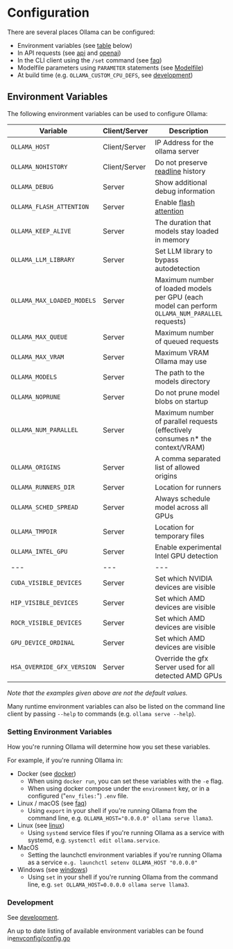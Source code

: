 # Configuration

There are several places Ollama can be configured:

- Environment variables (see [table](#environment-variables) below)
- In API requests (see [api](api.md) and [openai](openai.md))
- In the CLI client using the `/set` command (see [faq](faq.md))
- Modelfile parameters using `PARAMETER` statements (see [Modelfile](modelfile.md))
- At build time (e.g. `OLLAMA_CUSTOM_CPU_DEFS`, see [development](development.md))

## Environment Variables

The following environment variables can be used to configure Ollama:

| Variable                   | Client/Server | Description                                                                                     | Example                     |
| -------------------------- | ------------- | ----------------------------------------------------------------------------------------------- | --------------------------- |
| `OLLAMA_HOST`              | Client/Server | IP Address for the ollama server                                                                | `0.0.0.0`                   |
| `OLLAMA_NOHISTORY`         | Client/Server | Do not preserve [readline](https://en.wikipedia.org/wiki/GNU_Readline) history                  | `true`                      |
| `OLLAMA_DEBUG`             | Server        | Show additional debug information                                                               | `true`                      |
| `OLLAMA_FLASH_ATTENTION`   | Server        | Enable [flash attention](https://github.com/ggerganov/llama.cpp/pull/5021)                      | `true`                      |
| `OLLAMA_KEEP_ALIVE`        | Server        | The duration that models stay loaded in memory                                                  | `10m`                       |
| `OLLAMA_LLM_LIBRARY`       | Server        | Set LLM library to bypass autodetection                                                         | `cuda_v12`                  |
| `OLLAMA_MAX_LOADED_MODELS` | Server        | Maximum number of loaded models per GPU (each model can perform `OLLAMA_NUM_PARALLEL` requests) | `2`                         |
| `OLLAMA_MAX_QUEUE`         | Server        | Maximum number of queued requests                                                               | `100`                       |
| `OLLAMA_MAX_VRAM`          | Server        | Maximum VRAM Ollama may use                                                                     | `8192`                      |
| `OLLAMA_MODELS`            | Server        | The path to the models directory                                                                | `/home/user/.ollama/models` |
| `OLLAMA_NOPRUNE`           | Server        | Do not prune model blobs on startup                                                             | `true`                      |
| `OLLAMA_NUM_PARALLEL`      | Server        | Maximum number of parallel requests (effectively consumes n* the context/VRAM)                  | `2`                         |
| `OLLAMA_ORIGINS`           | Server        | A comma separated list of allowed origins                                                       | `127.0.0.1,0.0.0.0`         |
| `OLLAMA_RUNNERS_DIR`       | Server        | Location for runners                                                                            | `/tmp/ollama_runners`       |
| `OLLAMA_SCHED_SPREAD`      | Server        | Always schedule model across all GPUs                                                           | `true`                      |
| `OLLAMA_TMPDIR`            | Server        | Location for temporary files                                                                    | `/tmp/ollama_tmp`           |
| `OLLAMA_INTEL_GPU`         | Server        | Enable experimental Intel GPU detection                                                         | `true`                      |
| ---                        | ---           | ---                                                                                             | ---                         |
| `CUDA_VISIBLE_DEVICES`     | Server        | Set which NVIDIA devices are visible                                                            | `0,1`                       |
| `HIP_VISIBLE_DEVICES`      | Server        | Set which AMD devices are visible                                                               | `0,1`                       |
| `ROCR_VISIBLE_DEVICES`     | Server        | Set which AMD devices are visible                                                               | `0,1`                       |
| `GPU_DEVICE_ORDINAL`       | Server        | Set which AMD devices are visible                                                               | `0,1`                       |
| `HSA_OVERRIDE_GFX_VERSION` | Server        | Override the gfx Server used for all detected AMD GPUs                                          | `gfx1100`                   |

_Note that the examples given above are not the default values._

Many runtime environment variables can also be listed on the command line client by passing `--help` to commands (e.g. `ollama serve --help`).

### Setting Environment Variables

How you're running Ollama will determine how you set these variables.

For example, if you're running Ollama in:

- Docker (see [docker](docker.md))
  - When using `docker run`, you can set these variables with the `-e` flag.
  - When using docker compose under the `environment` key, or in a configured ("`env_files:`") `.env` file.
- Linux / macOS (see [faq](faq.md))
  - Using `export` in your shell if you're running Ollama from the command line, e.g. `OLLAMA_HOST="0.0.0.0" ollama serve llama3`.
- Linux (see [linux](linux.md))
  - Using `systemd` service files if you're running Ollama as a service with systemd, e.g. `systemctl edit ollama.service`.
- MacOS
  - Setting the launchctl environment variables if you're running Ollama as a service `e.g. launchctl setenv OLLAMA_HOST "0.0.0.0"`
- Windows (see [windows](windows.md))
  - Using `set` in your shell if you're running Ollama from the command line, e.g. `set OLLAMA_HOST=0.0.0.0 ollama serve llama3`.

### Development

See [development](development.md).

An up to date listing of available environment variables can be found in[envconfig/config.go](https://github.com/ollama/ollama/blob/main/envconfig/config.go)

